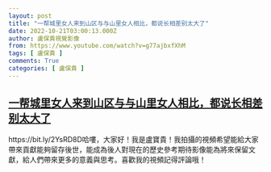```yaml
---
layout: post
title: "一帮城里女人来到山区与与山里女人相比，都说长相差别太大了"
date: 2022-10-21T03:00:13.000Z
author: 盧保貴視覺影像
from: https://www.youtube.com/watch?v=g77ajbxfXhM
tags: [ 盧保貴 ]
comments: True
categories: [ 盧保貴 ]
---
```

<!--1666321213000-->
[一帮城里女人来到山区与与山里女人相比，都说长相差别太大了](https://www.youtube.com/watch?v=g77ajbxfXhM)
------

<div>
https://bit.ly/2YsRD8D哈嘍，大家好！我是盧寶貴！我拍攝的視頻希望能給大家帶來貢獻能夠留存後世，能成為後人對現在的歷史參考期待影像能為將來保留文獻，給人們帶來更多的意義與思考。喜歡我的視頻記得評論哦！
</div>
